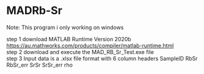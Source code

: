 # MADRb-Sr

Note: This program i only working on windows

step 1 download MATLAB Runtime Version 2020b https://au.mathworks.com/products/compiler/matlab-runtime.html \
step 2 download and execute the MAD_RB_Sr_Test.exe file \
step 3 Input data is a .xlsx file format with 6 column headers SampleID RbSr RbSr_err SrSr SrSr_err rho 
